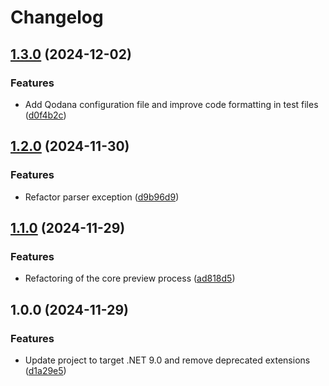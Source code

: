 # Changelog

## [1.3.0](https://github.com/lekman/AzureLiquid/compare/AzureLiquid.Preview@v1.2.0...AzureLiquid.Preview@v1.3.0) (2024-12-02)


### Features

* Add Qodana configuration file and improve code formatting in test files ([d0f4b2c](https://github.com/lekman/AzureLiquid/commit/d0f4b2c47759750b96c75e07fc81843f08594dc7))

## [1.2.0](https://github.com/lekman/AzureLiquid/compare/AzureLiquid.Preview@v1.1.0...AzureLiquid.Preview@v1.2.0) (2024-11-30)

### Features

* Refactor parser
  exception ([d9b96d9](https://github.com/lekman/AzureLiquid/commit/d9b96d91f00fa98f89e537c914a2f1627a9e5beb))

## [1.1.0](https://github.com/lekman/AzureLiquid/compare/AzureLiquid.Preview@v1.0.0...AzureLiquid.Preview@v1.1.0) (2024-11-29)

### Features

* Refactoring of the core preview
  process ([ad818d5](https://github.com/lekman/AzureLiquid/commit/ad818d57b6e8e3a571de6d2fb804a85b8b88f12f))

## 1.0.0 (2024-11-29)

### Features

* Update project to target .NET 9.0 and remove deprecated
  extensions ([d1a29e5](https://github.com/lekman/AzureLiquid/commit/d1a29e57af9686722c3452790ff189d5dbf4e4e3))
